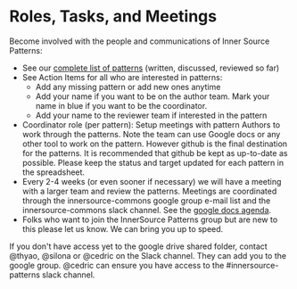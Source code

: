# Roles, Tasks, and Meetings

Become involved with the people and communications of Inner Source Patterns:

* See our [complete list of patterns](https://github.com/InnerSourceCommons/InnerSourcePatterns/#list-of-patterns) (written, discussed, reviewed so far) 
* See Action Items for all who are interested in patterns:
  * Add any missing pattern or add new ones anytime
  * Add your name if you want to be on the author team. Mark your name in blue if you want to be the coordinator.
  * Add your name to the reviewer team if interested in the pattern
* Coordinator role (per pattern): Setup meetings with pattern Authors to work through the patterns. Note the team can use Google docs or any other tool to work on the pattern. However github is the final destination for the patterns. It is recommended that github be kept as up-to-date as possible. Please keep the status and target updated for each pattern in the spreadsheet.
* Every 2-4 weeks (or even sooner if necessary) we will have a meeting with a larger team and review the patterns. Meetings are coordinated through the innersource-commons google group e-mail list and the innersource-commons slack channel. See the [google docs agenda](https://drive.google.com/open?id=1Fb2zsCimPSCdMf88h9w0-hm8sbzQXmDa6o4LpQF2BjA).
* Folks who want to join the InnerSource Patterns group but are new to this please let us know. We can bring you up to speed. 

If you don't have access yet to the google drive shared folder, contact @thyao, @silona or @cedric on the Slack channel. They can add you to the google group. @cedric can ensure you have access to the #innersource-patterns slack channel.
